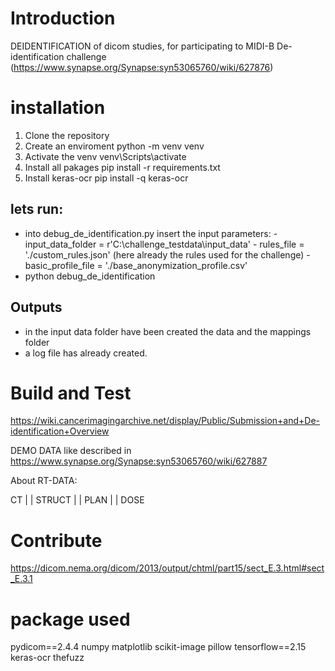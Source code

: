 # Introduction 
DEIDENTIFICATION of dicom studies, for participating to MIDI-B De-identification challenge (https://www.synapse.org/Synapse:syn53065760/wiki/627876)


# installation 
1. Clone the repository
1. Create an enviroment python -m venv venv
2. Activate the venv venv\Scripts\activate
3. Install all pakages  pip install -r requirements.txt
4. Install keras-ocr    pip install -q keras-ocr

## lets run:
 
 - into debug_de_identification.py insert the input parameters:
        - input_data_folder =  r'C:\challenge_testdata\input_data'
        - rules_file = './custom_rules.json'  (here already the rules used for the challenge)
        - basic_profile_file = './base_anonymization_profile.csv'
- python debug_de_identification

##  Outputs
- in the input data folder have been created the data and the mappings folder
- a log file has already created.


# Build and Test
https://wiki.cancerimagingarchive.net/display/Public/Submission+and+De-identification+Overview

DEMO DATA like described in  https://www.synapse.org/Synapse:syn53065760/wiki/627887


About RT-DATA:

CT  |
    |
    STRUCT  |
            |
            PLAN    |
                    |
                    DOSE


# Contribute

https://dicom.nema.org/dicom/2013/output/chtml/part15/sect_E.3.html#sect_E.3.1


# package used

pydicom==2.4.4
numpy
matplotlib
scikit-image
pillow
tensorflow==2.15
keras-ocr
thefuzz


